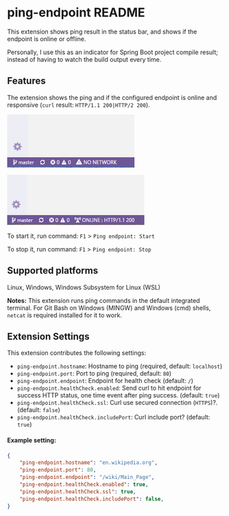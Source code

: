 # ping-endpoint README

This extension shows ping result in the status bar, and shows if the endpoint is online or offline.

Personally, I use this as an indicator for Spring Boot project compile result; instead of having to watch the build output every time.

## Features

The extension shows the ping and if the configured endpoint is online and responsive (`curl` result: `HTTP/1.1 200|HTTP/2 200`).

![No network](https://raw.githubusercontent.com/khe817/vscode-ping-endpoint/master/no-network.PNG)

![Online](https://raw.githubusercontent.com/khe817/vscode-ping-endpoint/master/online.PNG)

To start it, run command: `F1` > `Ping endpoint: Start`

To stop it, run command: `F1` > `Ping endpoint: Stop`

## Supported platforms
Linux, Windows, Windows Subsystem for Linux (WSL)

**Notes:** This extension runs ping commands in the default integrated terminal. For Git Bash on Windows (MINGW) and Windows (cmd) shells, `netcat` is required installed for it to work.

## Extension Settings

This extension contributes the following settings:

* `ping-endpoint.hostname`: Hostname to ping (required, default: `localhost`)
* `ping-endpoint.port`: Port to ping (required, default: `80`)
* `ping-endpoint.endpoint`: Endpoint for health check (default: `/`)
* `ping-endpoint.healthCheck.enabled`: Send curl to hit endpoint for success HTTP status, one time event after ping success. (default: `true`)
* `ping-endpoint.healthCheck.ssl`: Curl use secured connection (`HTTPS`)?. (default: `false`)
* `ping-endpoint.healthCheck.includePort`: Curl include port? (default: `true`)

#### Example setting:
```json
{
    "ping-endpoint.hostname": "en.wikipedia.org",
    "ping-endpoint.port": 80,
    "ping-endpoint.endpoint": "/wiki/Main_Page",
    "ping-endpoint.healthCheck.enabled": true,
    "ping-endpoint.healthCheck.ssl": true,
    "ping-endpoint.healthCheck.includePort": false,
}
```
